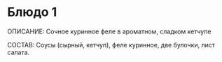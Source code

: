 # Блюдо 1
ОПИСАНИЕ:
Сочное куринное феле в ароматном, сладком кетчупе

СОСТАВ: Соусы (сырный, кетчуп), феле куринное, две булочки, лист салата.